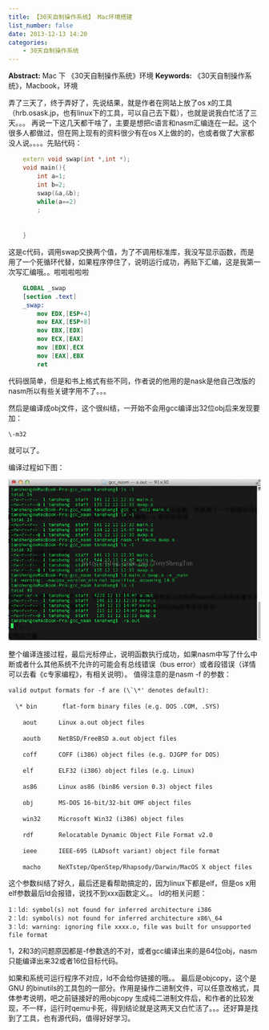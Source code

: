 ```yaml
---
title: 【30天自制操作系统】 Mac环境搭建
list_number: false
date: 2013-12-13 14:20
categories:
    - 30天自制操作系统
---
```

**Abstract:** Mac 下 《30天自制操作系统》环境
**Keywords:** 《30天自制操作系统》，Macbook，环境
<!--more-->

弄了三天了，终于弄好了，先说结果，就是作者在网站上放了os x的工具（hrb.osask.jp，也有linux下的工具，可以自己去下载），也就是说我白忙活了三天。。。
再说一下这几天都干啥了，主要是想把c语言和nasm汇编连在一起。这个很多人都做过，但在网上现有的资料很少有在os X上做的的，也或者做了大家都没人说。。。。先贴代码：
```c++
    extern void swap(int *,int *);
    void main(){
    	int a=1;
    	int b=2;
    	swap(&a,&b);
    	while(a==2)
    	;


    }
```
这是c代码，调用swap交换两个值，为了不调用标准库，我没写显示函数，而是用了一个死循环代替，如果程序停住了，说明运行成功，再贴下汇编，这是我第一次写汇编哦。。啦啦啦啦啦
```nasm
    GLOBAL _swap
    [section .text]
    _swap:
    	mov EDX,[ESP+4]
    	mov EAX,[ESP+8]
    	mov EBX,[EDX]
    	mov ECX,[EAX]
    	mov [EDX],ECX
    	mov [EAX],EBX
    	ret
```

代码很简单，但是和书上格式有些不同，作者说的他用的是nask是他自己改版的nasm所以有些关键字用不了。。。

然后是编译成obj文件，这个很纠结，一开始不会用gcc编译出32位obj后来发现要加：
```
\-m32 
```

就可以了。

编译过程如下图：

![Center][]

整个编译连接过程，最后光标停止，说明函数执行成功，如果nasm中写了什么中断或者什么其他系统不允许的可能会有总线错误（bus error）或者段错误（详情可以去看《c专家编程》，有相关说明）。
值得注意的是nasm -f 的参数：
```
valid output formats for -f are (\`\*' denotes default):

  \* bin       flat-form binary files (e.g. DOS .COM, .SYS)

    aout      Linux a.out object files

    aoutb     NetBSD/FreeBSD a.out object files

    coff      COFF (i386) object files (e.g. DJGPP for DOS)

    elf       ELF32 (i386) object files (e.g. Linux)

    as86      Linux as86 (bin86 version 0.3) object files

    obj       MS-DOS 16-bit/32-bit OMF object files

    win32     Microsoft Win32 (i386) object files

    rdf       Relocatable Dynamic Object File Format v2.0

    ieee      IEEE-695 (LADsoft variant) object file format

    macho     NeXTstep/OpenStep/Rhapsody/Darwin/MacOS X object files
```
这个参数纠结了好久，最后还是看帮助搞定的，因为linux下都是elf，但是os x用elf参数最后ld会报错，说找不到xxx函数定义。。
ld的相关问题：

```
1：ld: symbol(s) not found for inferred architecture i386
2：ld: symbol(s) not found for inferred architecture x86\_64
3：ld: warning: ignoring file xxxx.o, file was built for unsupported file format
```

1，2和3的问题原因都是-f参数选的不对，或者gcc编译出来的是64位obj，nasm只能编译出来32或者16位目标代码。

如果和系统可运行程序不对应，ld不会给你链接的哦。。
最后是objcopy，这个是GNU 的binutils的工具包的一部分。作用是操作二进制文件，可以任意改格式，具体参考说明，吧之前链接好的用objcopy 生成纯二进制文件后，和作者的比较发现，不一样，运行时qemu卡死，得到结论就是这两天又白忙活了。。。还好算是找到了工具，也有源代码，值得好好学习。


[Center]: ./20131213140747343.png





